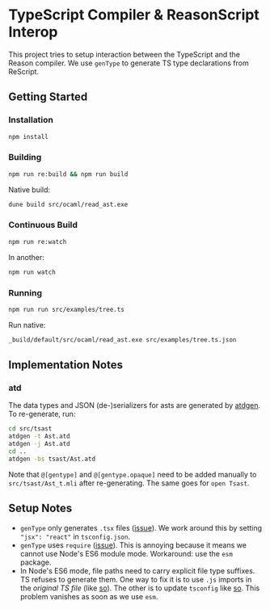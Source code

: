 # TypeScript Compiler & ReasonScript Interop

This project tries to setup interaction between the TypeScript and the Reason compiler.
We use `genType` to generate TS type declarations from ReScript.

## Getting Started

### Installation

```sh
npm install
```

### Building

```sh
npm run re:build && npm run build
```

Native build:

```sh
dune build src/ocaml/read_ast.exe
```

### Continuous Build

```sh
npm run re:watch
```

In another:

```sh
npm run watch
```

### Running

```sh
npm run run src/examples/tree.ts
```

Run native:

```sh
_build/default/src/ocaml/read_ast.exe src/examples/tree.ts.json
```

## Implementation Notes

### atd

The data types and JSON (de-)serializers for asts are generated by [atdgen](https://atd.readthedocs.io/en/latest/atdgen.html).
To re-generate, run:

```sh
cd src/tsast
atdgen -t Ast.atd
atdgen -j Ast.atd
cd ..
atdgen -bs tsast/Ast.atd
```
Note that `@[gentype]` and `@[gentype.opaque]` need to be added manually to `src/tsast/Ast_t.mli` after re-generating.
The same goes for `open Tsast`.

## Setup Notes

- `genType` only generates `.tsx` files ([issue](https://github.com/reason-association/genType/issues/453)).
  We work around this by setting `"jsx": "react"` in `tsconfig.json`.
- `genType` uses `require` ([issue](https://github.com/reason-association/genType/issues/465)).
  This is annoying because it means we cannot use Node's ES6 module mode.
  Workaround: use the `esm` package.
- In Node's ES6 mode, file paths need to carry explicit file type suffixes. TS refuses to generate them.
  One way to fix it is to use `.js` imports in the *original TS file* (like [so](https://github.com/microsoft/TypeScript/issues/41887)).
  The other is to update `tsconfig` like [so](https://github.com/Microsoft/TypeScript/issues/27481#issuecomment-449673378).
  This problem vanishes as soon as we use `esm`.
